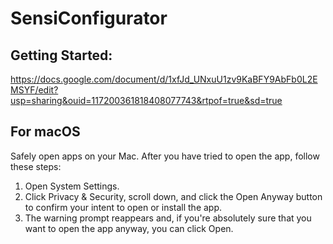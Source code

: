 # SensiConfigurator
## Getting Started: 
https://docs.google.com/document/d/1xfJd_UNxuU1zv9KaBFY9AbFb0L2EMSYF/edit?usp=sharing&ouid=117200361818408077743&rtpof=true&sd=true
## For macOS
Safely open apps on your Mac. After you have tried to open the app, follow these steps:
1. Open System Settings.
2. Click Privacy & Security, scroll down, and click the Open Anyway button to confirm your intent to open or install the app.
3. The warning prompt reappears and, if you're absolutely sure that you want to open the app anyway, you can click Open.
